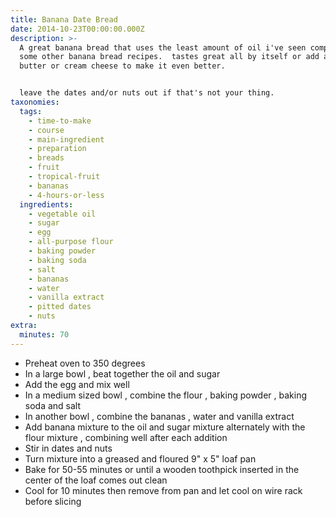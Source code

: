 ```yaml
---
title: Banana Date Bread
date: 2014-10-23T00:00:00.000Z
description: >-
  A great banana bread that uses the least amount of oil i've seen compared to
  some other banana bread recipes.  tastes great all by itself or add a little
  butter or cream cheese to make it even better.


  leave the dates and/or nuts out if that's not your thing.
taxonomies:
  tags:
    - time-to-make
    - course
    - main-ingredient
    - preparation
    - breads
    - fruit
    - tropical-fruit
    - bananas
    - 4-hours-or-less
  ingredients:
    - vegetable oil
    - sugar
    - egg
    - all-purpose flour
    - baking powder
    - baking soda
    - salt
    - bananas
    - water
    - vanilla extract
    - pitted dates
    - nuts
extra:
  minutes: 70
---
```

 - Preheat oven to 350 degrees
 - In a large bowl , beat together the oil and sugar
 - Add the egg and mix well
 - In a medium sized bowl , combine the flour , baking powder , baking soda and salt
 - In another bowl , combine the bananas , water and vanilla extract
 - Add banana mixture to the oil and sugar mixture alternately with the flour mixture , combining well after each addition
 - Stir in dates and nuts
 - Turn mixture into a greased and floured 9" x 5" loaf pan
 - Bake for 50-55 minutes or until a wooden toothpick inserted in the center of the loaf comes out clean
 - Cool for 10 minutes then remove from pan and let cool on wire rack before slicing
